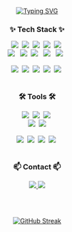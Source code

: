 <!--타이틀 부분-->
<div align="center">

  [![Typing SVG](https://readme-typing-svg.demolab.com?font=Fira+Code&weight=600&size=22&pause=1000&random=false&width=435&lines=Hello%2C+I'm+developer+Mr.Joo)](https://git.io/typing-svg)

</div>
  <!-- 
  ## 🛠 지름알림
  지름알림은 사용자가 원하는 상품을 빠르고 쉽게 찾고 알림을 통해 구매 시점을 놓치지 않게 도와주는 앱입니다. 
  이 프로젝트는 Flutter와 Dart를 기반으로 제작되었습니다.

  ## ✨ 주요 기능

<table>
  <tr>
    <td><strong>랭킹 시스템</strong></td>
    <td>정책에 따라 매일 업데이트되어 핫딜 상품을 랭킹화합니다.</td>
  </tr>
  <tr>
    <td><strong>푸시 알림</strong></td>
    <td>사용자의 관심에 맞춘 푸시 알림 기능을 제공합니다.</td>
  </tr>
  <tr>
    <td><strong>데이터 수집</strong></td>
    <td>다양한 웹페이지에서 최신 핫딜 정보를 수집합니다.</td>
  </tr>
  <tr>
    <td><strong>로그인 및 회원가입</strong></td>
    <td>소셜 로그인과 맞춤형 프로필 설정이 가능합니다.</td>
  </tr>
  <tr>
    <td><strong>핫딜 탐색 및 실험</strong></td>
    <td>URL을 통해 정확한 상품 정보를 수집하고 핫딜 여부를 분석합니다.</td>
  </tr>
  <tr>
    <td><strong>기본 소셜 기능</strong></td>
    <td>찜하기, 좋아요, 댓글 기능을 통해 사용자 간 소통을 지원합니다.</td>
  </tr>
</table>

  ## 📷 미리보기
  <a href="https://apps.apple.com/vn/app/%EC%A7%80%EB%A6%84%EC%95%8C%EB%A6%BC/id6474611420" target="_blank">
    <img src="https://github.com/user-attachments/assets/e35cfb40-d5e0-4b5f-a66b-99f5657b5613" height="280" alt="앱 스크린샷 1" style="margin: 20px;">
    <img src="https://github.com/user-attachments/assets/776e26fa-8801-43c7-b5e4-734b0ed93117" height="280" alt="앱 스크린샷 2" style="margin: 20px;">
    <img src="https://github.com/user-attachments/assets/e1456b17-28f2-46ec-8d9b-799a782b6779" height="280" alt="앱 스크린샷 3" style="margin: 20px;">
    <img src="https://github.com/user-attachments/assets/aaf9d038-1fdb-4436-908f-38ae93e75d09" height="280" alt="앱 스크린샷 4" style="margin: 20px;">
  </a>
  
---

  ## 🛠 한글소라 STUDY
  한글소라 STUDY는 일본인이 한글을 공부할 수 있도록 초성, 중성을 기반으로 단어를 배우고 연습하는 앱입니다. 
  이 프로젝트는 Swift로 제작되었습니다.

  ## ✨ 주요 기능

<table>
  <tr>
    <td><strong>단어 학습</strong></td>
    <td>초성 및 중성을 사용하여 단어를 쉽게 학습할 수 있도록 도와줍니다.</td>
  </tr>
  <tr>
    <td><strong>레벨 선택</strong></td>
    <td>초급, 중급, 고급의 난이도를 선택하여 단계별로 학습할 수 있습니다.</td>
  </tr>
  <tr>
    <td><strong>퀴즈 모드</strong></td>
    <td>배운 단어를 퀴즈 형식으로 복습하여 이해도를 높입니다.</td>
  </tr>
  <tr>
    <td><strong>진행도 추적</strong></td>
    <td>학습한 내용을 기반으로 학습 진도를 시각적으로 확인할 수 있습니다.</td>
  </tr>
</table>

## 📷 미리보기

<img src="https://github.com/user-attachments/assets/67bdd2a5-8b0f-4460-87e5-e92c902850f8" height="280" alt="앱 스크린샷 1" style="margin: 20px;">
<img src="https://github.com/user-attachments/assets/3eefddc8-3c27-4c5d-8cc1-cd82bbb8d209" height="280" alt="앱 스크린샷 2" style="margin: 20px;">
<img src="https://github.com/user-attachments/assets/5fc8e710-a0e6-44fb-816f-914b473c9a1e" height="280" alt="앱 스크린샷 3" style="margin: 20px;">
<img src="https://github.com/user-attachments/assets/9b20086a-1fc9-404c-a8d1-0f301c2c8f9b" height="280" alt="앱 스크린샷 4" style="margin: 20px;">
  
---
## 🛠 Korean Ping Pong
Korean Ping Pong은 외국인을 대상으로 한글 공부를 지원하는 앱입니다. 
현재 Flutter로 개발 중이며, 지원 언어로는 현재 영어와 일본어가 포함되어 있습니다

🚧 이 앱은 아직 개발 중이며, 새로운 기능이 지속적으로 추가되고 있습니다. 
앞으로 더 다양한 학습 자료와 AI 기반의 학습 지원 기능이 업데이트될 예정입니다 🚧

## ✨ 주요 기능

<table>
  <tr>
    <td><strong>퀴즈</strong></td>
    <td>다양한 퀴즈를 통해 한글을 재미있고 쉽게 학습할 수 있습니다.</td>
  </tr>
  <tr>
    <td><strong>레벨 테스트</strong></td>
    <td>사용자의 한글 실력을 측정하여 적절한 학습 단계를 추천합니다.</td>
  </tr>
  <tr>
    <td><strong>STT (음성 인식)</strong></td>
    <td>음성 인식을 통해 발음을 실시간으로 평가하고 피드백을 제공합니다.</td>
  </tr>
  <tr>
    <td><strong>TTS (음성 합성)</strong></td>
    <td>정확한 발음을 듣고 따라할 수 있도록 TTS 기능을 지원합니다.</td>
  </tr>
  <tr>
    <td><strong>AI 기반 학습</strong></td>
    <td>AI 분석을 통해 학습 진행을 돕고, 사용자의 약점을 보완하는 콘텐츠를 추천합니다.</td>
  </tr>
  <tr>
    <td><strong>한글 공부</strong></td>
    <td>초성, 중성 등을 중심으로 한글의 기초부터 심화까지 학습할 수 있는 다양한 자료 제공</td>
  </tr>
</table>

## 📷 미리보기

<img src="https://github.com/user-attachments/assets/2bb1b2de-cab0-4f0a-9c46-ffa192be2105" height="280" alt="앱 스크린샷 1" style="margin: 20px;">
<img src="https://github.com/user-attachments/assets/c8035857-0c5b-41ea-9ec6-a9969299011d" height="280" alt="앱 스크린샷 2" style="margin: 20px;">
<img src="https://github.com/user-attachments/assets/8d3c24bf-2da1-4289-8510-6f213cf101fd" height="280" alt="앱 스크린샷 3" style="margin: 20px;">
<img src="https://github.com/user-attachments/assets/09c1d5d4-fabd-4de7-baf0-acc3982cf258" height="280" alt="앱 스크린샷 4" style="margin: 20px;">
<img src="https://github.com/user-attachments/assets/1b055f04-f788-40d7-8e22-a5da8ae6fd8d" height="280" alt="앱 스크린샷 5" style="margin: 20px;">
<img src="https://github.com/user-attachments/assets/87a6698b-de46-4246-a993-15bb18985393" height="280" alt="앱 스크린샷 6" style="margin: 20px;">

---

-->

<!--내용 부분-->
<h3 align="center">✨ Tech Stack ✨</h3>
<div align="center">
  <img src="https://img.shields.io/badge/react-20232a.svg?style=for-the-badge&logo=react&logoColor=61DAFB" />&nbsp 
  <img src="https://img.shields.io/badge/javascript-F7DF1E.svg?style=for-the-badge&logo=javascript&logoColor=20232a"/>&nbsp 
  <img src="https://img.shields.io/badge/html5-E34F26.svg?style=for-the-badge&logo=html5&logoColor=white" />&nbsp 
  <img src="https://img.shields.io/badge/flutter-02569B?style=for-the-badge&logo=flutter&logoColor=white"/>&nbsp 
  <img src="https://img.shields.io/badge/graphQL-20232a.svg?style=for-the-badge&logo=graphQL&logoColor=E10098" />&nbsp 
</div>

<div align="center">
  <img src="https://img.shields.io/badge/swift-red?style=for-the-badge&logo=swift&logoColor=ffd35b" /> &nbsp 
  <img src="https://img.shields.io/badge/tailwindcss-1daabb.svg?style=for-the-badge&logo=tailwind-css&logoColor=white" />&nbsp 
  <img src="https://img.shields.io/badge/css3-1572B6.svg?style=for-the-badge&logo=css3&logoColor=white" /> &nbsp 
  <img src="https://img.shields.io/badge/android-green.svg?style=for-the-badge&logo=android&logoColor=white" /> &nbsp 
  <img src="https://img.shields.io/badge/-C%23-000000?logo=Csharp&style=for-the-badge&logo=Csharp&logoColor=white" /> &nbsp 
</div>

<br>

<div align="center">
  <img src="https://img.shields.io/badge/python-3670A0?style=for-the-badge&logo=python&logoColor=ffdd54" />&nbsp 
  <img src="https://img.shields.io/badge/pandas-150458.svg?style=for-the-badge&logo=pandas&logoColor=white" />&nbsp 
  <img src="https://img.shields.io/badge/numpy-4d77cf.svg?style=for-the-badge&logo=numpy&logoColor=white" />&nbsp 
  <img src="https://img.shields.io/badge/Matplotlib-11557c.svg?style=for-the-badge&logo=Matplotlib&logoColor=white" />&nbsp 
  <img src="https://img.shields.io/badge/node.js-geen.svg?style=for-the-badge&logo=node.js&logoColor=white" />&nbsp 
</div>

<br>

<h3 align="center">🛠 Tools 🛠</h3>
<div align="center">
  <img src="https://img.shields.io/badge/git-F05033.svg?style=for-the-badge&logo=git&logoColor=white" />&nbsp
  <img src="https://img.shields.io/badge/github-181717.svg?style=for-the-badge&logo=github&logoColor=white" />&nbsp 
  <img src="https://img.shields.io/badge/Notion-F3F3F3.svg?style=for-the-badge&logo=notion&logoColor=black" />&nbsp 

</div>

<div align="center">
  <img src="https://img.shields.io/badge/adobe%20photoshop-08253c.svg?style=for-the-badge&logo=adobe%20photoshop&logoColor=37abff" />&nbsp 
    <img src="https://img.shields.io/badge/Figma-E34F26.svg?style=for-the-badge&logo=figma&logoColor=black" />
</div>

<br>

<div align="center">
  <img src="https://img.shields.io/badge/VSCode-2C2C32.svg?style=for-the-badge&logo=visual-studio-code&logoColor=blue" />&nbsp 
  <img src="https://img.shields.io/badge/Android Studio-2C2C32.svg?style=for-the-badge&logo=android-studio&logoColor=green" />&nbsp 
  <img src="https://img.shields.io/badge/jupyter-2C2C32.svg?style=for-the-badge&logo=jupyter&logoColor=F37726" />&nbsp 
  <img src="https://img.shields.io/badge/xcode-2C2C32.svg?style=for-the-badge&logo=xcode&logoColor=22ABF3" />&nbsp 
<!--   <img src="https://img.shields.io/badge/Colab-2C2C32.svg?style=for-the-badge&logo=googlecolab&logoColor=F9AB00" />&nbsp -->
</div>

<br>

<h3 align="center">📫 Contact 📫</h3>
<div align="center">
  <a href="https://developer0524.tistory.com/">
    <img src="https://img.shields.io/badge/Velog-1EBC8F?style=for-the-badge&logo=velog&logoColor=white" />
  </a>
  <a href="tmdgus4475@gmail.com">
    <img
      src="https://img.shields.io/badge/tmdgus4475@gmail.com-D14836?style=for-the-badge&logo=gmail&logoColor=white"/>
  </a>
</div>

</br></br>

<div align="center">
  
[![GitHub Streak](https://github-readme-streak-stats.herokuapp.com/?user=JooSeunghyeon&theme=tokyonight)](https://git.io/streak-stats)
</div>
